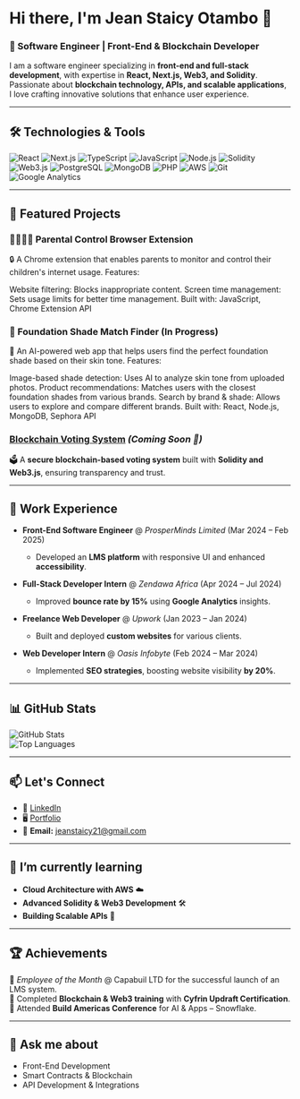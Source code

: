 # Hi there, I'm Jean Staicy Otambo 👋  
### 🌟 Software Engineer | Front-End & Blockchain Developer  

I am a software engineer specializing in **front-end and full-stack development**, with expertise in **React, Next.js, Web3, and Solidity**. Passionate about **blockchain technology, APIs, and scalable applications**, I love crafting innovative solutions that enhance user experience.

---

## 🛠 Technologies & Tools  
![React](https://img.shields.io/badge/-React-61DAFB?logo=react&logoColor=black&style=flat)
![Next.js](https://img.shields.io/badge/-Next.js-000000?logo=next.js&logoColor=white&style=flat)
![TypeScript](https://img.shields.io/badge/-TypeScript-007ACC?logo=typescript&logoColor=white&style=flat)
![JavaScript](https://img.shields.io/badge/-JavaScript-F7DF1E?logo=javascript&logoColor=black&style=flat)
![Node.js](https://img.shields.io/badge/-Node.js-339933?logo=node.js&logoColor=white&style=flat)
![Solidity](https://img.shields.io/badge/-Solidity-363636?logo=solidity&logoColor=white&style=flat)
![Web3.js](https://img.shields.io/badge/-Web3.js-F16822?logo=ethereum&logoColor=white&style=flat)
![PostgreSQL](https://img.shields.io/badge/-PostgreSQL-336791?logo=postgresql&logoColor=white&style=flat)
![MongoDB](https://img.shields.io/badge/-MongoDB-47A248?logo=mongodb&logoColor=white&style=flat)
![PHP](https://img.shields.io/badge/-PHP-777BB4?logo=php&logoColor=white&style=flat)
![AWS](https://img.shields.io/badge/-AWS-232F3E?logo=amazon-aws&logoColor=white&style=flat)
![Git](https://img.shields.io/badge/-Git-F05032?logo=git&logoColor=white&style=flat)
![Google Analytics](https://img.shields.io/badge/-Google%20Analytics-E37400?logo=google-analytics&logoColor=white&style=flat)

---

## 🚀 Featured Projects  

### 👨‍👩‍👧‍👦 Parental Control Browser Extension 
🔒 A Chrome extension that enables parents to monitor and control their children's internet usage. Features:

Website filtering: Blocks inappropriate content.
Screen time management: Sets usage limits for better time management.
Built with: JavaScript, Chrome Extension API

### 🎨 Foundation Shade Match Finder (In Progress)
💄 An AI-powered web app that helps users find the perfect foundation shade based on their skin tone. Features:

Image-based shade detection: Uses AI to analyze skin tone from uploaded photos.
Product recommendations: Matches users with the closest foundation shades from various brands.
Search by brand & shade: Allows users to explore and compare different brands.
Built with: React, Node.js, MongoDB, Sephora API

### [Blockchain Voting System](https://github.com/Staicy254/Blockchain-Voting) *(Coming Soon 🚀)*  
🗳️ A **secure blockchain-based voting system** built with **Solidity and Web3.js**, ensuring transparency and trust.

---

## 💼 Work Experience  

- **Front-End Software Engineer** @ *ProsperMinds Limited* (Mar 2024 – Feb 2025)  
  - Developed an **LMS platform** with responsive UI and enhanced **accessibility**.  

- **Full-Stack Developer Intern** @ *Zendawa Africa* (Apr 2024 – Jul 2024)  
  - Improved **bounce rate by 15%** using **Google Analytics** insights.  

- **Freelance Web Developer** @ *Upwork* (Jan 2023 – Jan 2024)  
  - Built and deployed **custom websites** for various clients.  

- **Web Developer Intern** @ *Oasis Infobyte* (Feb 2024 – Mar 2024)  
  - Implemented **SEO strategies**, boosting website visibility **by 20%**.  

---

## 📊 GitHub Stats  
![GitHub Stats](https://github-readme-stats.vercel.app/api?username=Staicy254&show_icons=true&theme=radical)  
![Top Languages](https://github-readme-stats.vercel.app/api/top-langs/?username=Staicy254&layout=compact&theme=radical)  

---

## 📫 Let's Connect  
- 💼 [LinkedIn](https://www.linkedin.com/in/auma-otambo-6342952a7/)  
- 🖥️ [Portfolio](https://staicy254.github.io/Otambo-Library/)  
- 📧 **Email:** jeanstaicy21@gmail.com  

---

## 🌱 I’m currently learning  
- **Cloud Architecture with AWS** ☁️  
- **Advanced Solidity & Web3 Development** 🛠️  
- **Building Scalable APIs** 🚀  

---

## 🏆 Achievements  
🏅 *Employee of the Month* @ Capabuil LTD for the successful launch of an LMS system.  
🏅 Completed **Blockchain & Web3 training** with **Cyfrin Updraft Certification**.  
🏅 Attended **Build Americas Conference** for AI & Apps – Snowflake.  

---

## 💬 Ask me about  
- Front-End Development  
- Smart Contracts & Blockchain  
- API Development & Integrations  
